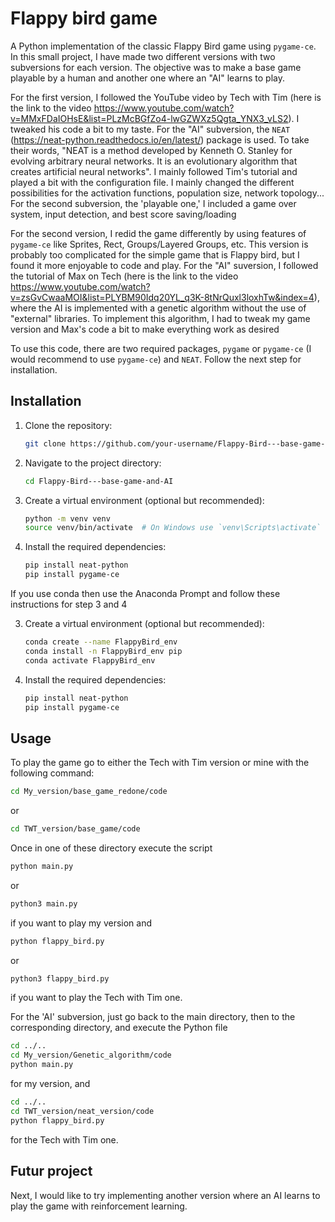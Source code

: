# Flappy bird game

A Python implementation of the classic Flappy Bird game using `pygame-ce`. In this small project, I have made two different versions with two subversions for each version. The objective was to make a base game playable by a human and another one where an "AI" learns to play.

For the first version, I followed the YouTube video by Tech with Tim (here is the link to the video https://www.youtube.com/watch?v=MMxFDaIOHsE&list=PLzMcBGfZo4-lwGZWXz5Qgta_YNX3_vLS2). 
I tweaked his code a bit to my taste. For the "AI" subversion, the `NEAT` (https://neat-python.readthedocs.io/en/latest/) package is used. To take their words, "NEAT is a method developed by Kenneth O. Stanley for evolving arbitrary neural networks. It is an evolutionary algorithm that creates artificial neural networks". 
I mainly followed Tim's tutorial and played a bit with the configuration file. I mainly changed the different possibilities for the activation functions, population size, network topology...
For the second subversion, the 'playable one,' I included a game over system, input detection, and best score saving/loading

For the second version, I redid the game differently by using features of `pygame-ce` like Sprites, Rect, Groups/Layered Groups, etc. This version is probably too complicated for the simple game that is Flappy bird, but I found it more enjoyable to code and play.
For the "AI" suversion, I followed the tutorial of Max on Tech (here is the link to the video https://www.youtube.com/watch?v=zsGvCwaaMOI&list=PLYBM90Idq20YL_q3K-8tNrQuxl3loxhTw&index=4), where the AI is implemented with a genetic algorithm without the use of "external" libraries.
To implement this algorithm, I had to tweak my game version and Max's code a bit to make everything work as desired

To use this code, there are two required packages, `pygame` or `pygame-ce` (I would recommend to use `pygame-ce`) and `NEAT`. Follow the next step for installation.

## Installation

1. Clone the repository:
    ```bash
    git clone https://github.com/your-username/Flappy-Bird---base-game-and-AI.git
    ```
2. Navigate to the project directory:
    ```bash
    cd Flappy-Bird---base-game-and-AI
    ```
3. Create a virtual environment (optional but recommended):
    ```bash
    python -m venv venv
    source venv/bin/activate  # On Windows use `venv\Scripts\activate`
    ```
4. Install the required dependencies:
    ```bash
    pip install neat-python
    pip install pygame-ce
    ```
If you use conda then use the Anaconda Prompt and follow these instructions for step 3 and 4

3. Create a virtual environment (optional but recommended):
    ```bash
    conda create --name FlappyBird_env
    conda install -n FlappyBird_env pip
    conda activate FlappyBird_env
    ```
4. Install the required dependencies:
    ```bash
    pip install neat-python
    pip install pygame-ce
    ```
    
## Usage

To play the game go to either the Tech with Tim version or mine with the following command:
```bash
cd My_version/base_game_redone/code
```
or
```bash
cd TWT_version/base_game/code
```

Once in one of these directory execute the script
```bash
python main.py
```
or 
```bash
python3 main.py
```
if you want to play my version and
```bash
python flappy_bird.py
```
or 
```bash
python3 flappy_bird.py
```
if you want to play the Tech with Tim one.

For the 'AI' subversion, just go back to the main directory, then to the corresponding directory, and execute the Python file
```bash
cd ../..
cd My_version/Genetic_algorithm/code
python main.py
```
for my version, and
```bash
cd ../..
cd TWT_version/neat_version/code
python flappy_bird.py
```
for the Tech with Tim one.

## Futur project

Next, I would like to try implementing another version where an AI learns to play the game with reinforcement learning.
